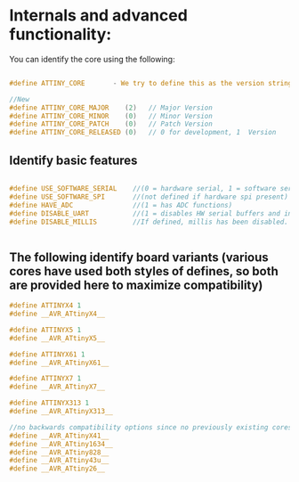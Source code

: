 # Internals and advanced functionality:

You can identify the core using the following:

```c

#define ATTINY_CORE       - We try to define this as the version string as text. It usually works through the official IDE, otherwise it should have a placeholder string.

//New
#define ATTINY_CORE_MAJOR    (2)   // Major Version
#define ATTINY_CORE_MINOR    (0)   // Minor Version
#define ATTINY_CORE_PATCH    (0)   // Patch Version
#define ATTINY_CORE_RELEASED (0)   // 0 for development, 1  Version

```
## Identify basic features

```c

#define USE_SOFTWARE_SERIAL    //(0 = hardware serial, 1 = software serial
#define USE_SOFTWARE_SPI       //(not defined if hardware spi present)
#define HAVE_ADC               //(1 = has ADC functions)
#define DISABLE_UART           //(1 = disables HW serial buffers and interrupts)
#define DISABLE_MILLIS         //If defined, millis has been disabled.



```

## The following identify board variants (various cores have used both styles of defines, so both are provided here to maximize compatibility)

```c
#define ATTINYX4 1
#define __AVR_ATtinyX4__

#define ATTINYX5 1
#define __AVR_ATtinyX5__

#define ATTINYX61 1
#define __AVR_ATtinyX61__

#define ATTINYX7 1
#define __AVR_ATtinyX7__

#define ATTINYX313 1
#define __AVR_ATtinyX313__

//no backwards compatibility options since no previously existing cores used the other convention.
#define __AVR_ATtinyX41__
#define __AVR_ATtiny1634__
#define __AVR_ATtiny828__
#define __AVR_ATtiny43u__
#define __AVR_ATtiny26__

```

